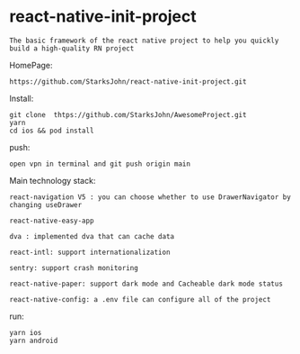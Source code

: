 # react-native-init-project

    The basic framework of the react native project to help you quickly build a high-quality RN project

HomePage:  
    
    https://github.com/StarksJohn/react-native-init-project.git

Install:

    git clone  thtps://github.com/StarksJohn/AwesomeProject.git
    yarn
    cd ios && pod install

push: 

    open vpn in terminal and git push origin main

Main technology stack:

    react-navigation V5 : you can choose whether to use DrawerNavigator by changing useDrawer

    react-native-easy-app

    dva : implemented dva that can cache data

    react-intl: support internationalization

    sentry: support crash monitoring

    react-native-paper: support dark mode and Cacheable dark mode status

    react-native-config: a .env file can configure all of the project
    
run: 

    yarn ios
    yarn android



    




